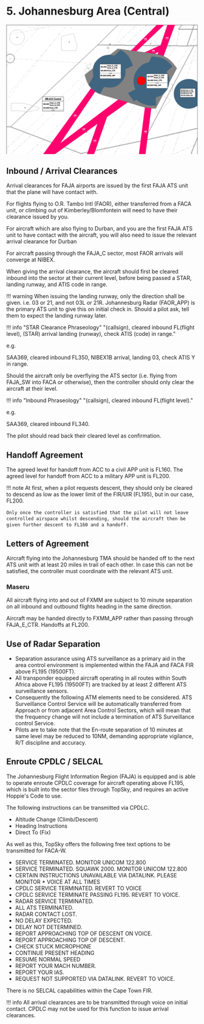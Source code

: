 # 5. Johannesburg Area (Central)

![alt text](image-4.png)

## Inbound / Arrival Clearances

Arrival clearances for FAJA airports are issued by the first FAJA ATS unit that the plane will have contact with.

For flights flying to O.R. Tambo Intl (FAOR), either transferred from a FACA unit, or climbing out of Kimberley/Blomfontein will need to have their clearance issued by you.

For aircraft which are also flying to Durban, and you are the first FAJA ATS unit to have contact with the aircraft, you will also need to issue the relevant arrival clearance for Durban

For aircraft passing through the FAJA_C sector, most FAOR arrivals will converge at NIBEX.

When giving the arrival clearance, the aircraft should first be cleared inbound into the sector at their current level, before being passed a STAR, landing runway, and ATIS code in range.

!!! warning
    When issuing the landing runway, only the direction shall be given. i.e. 03 or 21, and not 03L or 21R. Johannesburg Radar (FAOR_APP) is the primary ATS unit to give this on initial check in. Should a pilot ask, tell them to expect the landing runway later.

!!! info "STAR Clearance Phraseology"
    "(callsign), cleared inbound FL(flight level), (STAR) arrival landing (runway), check ATIS (code) in range."


e.g.

SAA369, cleared inbound FL350, NIBEX1B arrival, landing 03, check ATIS Y in range.  

Should the aircraft only be overflying the ATS sector (i.e. flying from FAJA_SW into FACA or otherwise), then the controller should only clear the aircraft at their level.

!!! info "Inbound Phraseology"
    "(callsign), cleared inbound FL(flight level)."

e.g.

SAA369, cleared inbound FL340.

The pilot should read back their cleared level as confirmation.

## Handoff Agreement

The agreed level for handoff from ACC to a civil APP unit is FL160.
The agreed level for handoff from ACC to a military APP unit is FL200.

!!! note
    At first, when a pilot requests descent, they should only be cleared to descend as low as the lower limit of the FIR/UIR (FL195), but in our case, FL200.

    Only once the controller is satisfied that the pilot will not leave controlled airspace whilst descending, should the aircraft then be given further descent to FL160 and a handoff.

## Letters of Agreement

Aircraft flying into the Johannesburg TMA should be handed off to the next ATS unit with at least 20 miles in trail of each other. In case this can not be satisfied, the controller must coordinate with the relevant ATS unit.

### Maseru

All aircraft flying into and out of FXMM are subject to 10 minute separation on all inbound and outbound flights heading in the same direction.

Aircraft may be handed directly to FXMM_APP rather than passing through FAJA_E_CTR. Handoffs at FL200.

## Use of Radar Separation

* Separation assurance using ATS surveillance as a primary aid in the area control environment is implemented within the FAJA and FACA FIR above FL195 (19500FT). 
* All transponder equipped aircraft operating in all routes within South Africa above FL195 (19500FT) are tracked by at least 2 different ATS surveillance sensors.
* Consequently the following ATM elements need to be considered. ATS Surveillance Control Service will be automatically transferred from Approach or from adjacent Area Control Sectors, which will mean that the frequency change will not include a termination of ATS Surveillance control Service. 
* Pilots are to take note that the En-route separation of 10 minutes at same level may be reduced to 10NM, demanding appropriate vigilance, R/T discipline and accuracy.

## Enroute CPDLC / SELCAL

The Johannesburg Flight Information Region (FAJA) is equipped and is able to operate enroute CPDLC coverage for aircraft operating above FL195, which is built into the sector files through TopSky, and requires an active Hoppie's Code to use.

The following instructions can be transmitted via CPDLC.

* Altitude Change (Climb/Descent)
* Heading Instructions
* Direct To (Fix)

As well as this, TopSky offers the following free text options to be transmitted for FACA-W.

* SERVICE TERMINATED. MONITOR UNICOM 122.800
* SERVICE TERMINATED. SQUAWK 2000. MONITOR UNICOM 122.800
* CERTAIN INSTRUCTIONS UNAVAILABLE VIA DATALINK. PLEASE MONITOR * VOICE AT ALL TIMES
* CPDLC SERVICE TERMINATED. REVERT TO VOICE
* CPDLC SERVICE TERMINATE PASSING FL195. REVERT TO VOICE.
* RADAR SERVICE TERMINATED.
* ALL ATS TERMINATED.
* RADAR CONTACT LOST.
* NO DELAY EXPECTED.
* DELAY NOT DETERMINED.
* REPORT APPROACHING TOP OF DESCENT ON VOICE.
* REPORT APPROACHING TOP OF DESCENT.
* CHECK STUCK MICROPHONE
* CONTINUE PRESENT HEADING
* RESUME NORMAL SPEED
* REPORT YOUR MACH NUMBER.
* REPORT YOUR IAS.
* REQUEST NOT SUPPORTED VIA DATALINK. REVERT TO VOICE.

There is no SELCAL capabilities within the Cape Town FIR.

!!! info
    All arrival clearances are to be transmitted through voice on initial contact. CPDLC may not be used for this function to issue arrival clearances.

